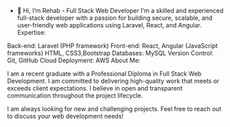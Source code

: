 - 👋 Hi, I’m Rehab - Full Stack Web Developer
I'm a skilled and experienced full-stack developer with a passion for building secure, scalable, and user-friendly web applications using Laravel, React, and Angular.
Expertise:

Back-end: Laravel (PHP framework)
Front-end: React, Angular (JavaScript frameworks)
 HTML, CSS3,Bootstrap
Databases: MySQL
Version Control: Git, GitHub
Cloud Deployment: AWS
About Me:

I am a recent graduate with a Professional Diploma in Full Stack Web Development. I am committed to delivering high-quality work that meets or exceeds client expectations. I believe in open and transparent communication throughout the project lifecycle.

I am always looking for new and challenging projects. Feel free to reach out to discuss your web development needs!
